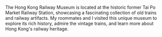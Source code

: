 The Hong Kong Railway Museum is located at the historic former Tai Po Market Railway Station, showcasing a fascinating collection of old trains and railway artifacts. My roommates and I visited this unique museum to explore its rich history, admire the vintage trains, and learn more about Hong Kong's railway heritage.